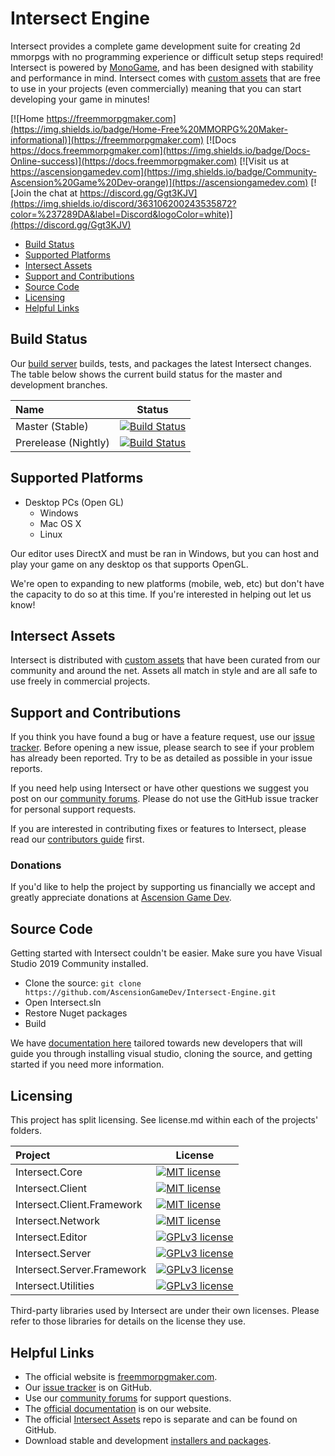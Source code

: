 # Intersect Engine

Intersect provides a complete game development suite for creating 2d mmorpgs with no programming experience or difficult setup steps required! Intersect is powered by [MonoGame](http://monogame.net), and has been designed with stability and performance in mind. Intersect comes with [custom assets](https://github.com/AscensionGameDev/Intersect-Assets) that are free to use in your projects (even commercially) meaning that you can start developing your game in minutes!

[![Home https://freemmorpgmaker.com](https://img.shields.io/badge/Home-Free%20MMORPG%20Maker-informational)](https://freemmorpgmaker.com)
[![Docs https://docs.freemmorpgmaker.com](https://img.shields.io/badge/Docs-Online-success)](https://docs.freemmorpgmaker.com)
[![Visit us at https://ascensiongamedev.com](https://img.shields.io/badge/Community-Ascension%20Game%20Dev-orange)](https://ascensiongamedev.com)
[![Join the chat at https://discord.gg/Ggt3KJV](https://img.shields.io/discord/363106200243535872?color=%237289DA&label=Discord&logoColor=white)](https://discord.gg/Ggt3KJV)

 * [Build Status](#build-status)
 * [Supported Platforms](#supported-platforms)
 * [Intersect Assets](#interset-assets)
 * [Support and Contributions](#support-and-contributions)
 * [Source Code](#source-code)
 * [Licensing](#licensing)
 * [Helpful Links](#helpful-links)


## Build Status

Our [build server](https://teamcity.freemmorpgmaker.com/?guest=1) builds, tests, and packages the latest Intersect changes.  The table below shows the current build status for the master and development branches.

| Name  | Status |
|:---|--------|
| Master (Stable) | [![Build Status](https://teamcity.freemmorpgmaker.com/app/rest/builds/buildType:stable/statusIcon)](https://teamcity.freemmorpgmaker.com/viewType.html?buildTypeId=stable&guest=1) |
| Prerelease (Nightly) | [![Build Status](https://teamcity.freemmorpgmaker.com/app/rest/builds/buildType:prerelease/statusIcon)](https://teamcity.freemmorpgmaker.com/viewType.html?buildTypeId=prerelease&guest=1) |


## Supported Platforms

 * Desktop PCs (Open GL)
    * Windows
    * Mac OS X
    * Linux

Our editor uses DirectX and must be ran in Windows, but you can host and play your game on any desktop os that supports OpenGL.

We're open to expanding to new platforms (mobile, web, etc) but don't have the capacity to do so at this time. If you're interested in helping out let us know!


## Intersect Assets

Intersect is distributed with [custom assets](https://github.com/AscensionGameDev/Intersect-Assets) that have been curated from our community and around the net. Assets all match in style and are all safe to use freely in commercial projects.


## Support and Contributions

If you think you have found a bug or have a feature request, use our [issue tracker](https://github.com/AscensionGameDev/Intersect-Engine/issues). Before opening a new issue, please search to see if your problem has already been reported.  Try to be as detailed as possible in your issue reports.

If you need help using Intersect or have other questions we suggest you post on our [community forums](https://ascensiongamedev.com).  Please do not use the GitHub issue tracker for personal support requests.

If you are interested in contributing fixes or features to Intersect, please read our [contributors guide](CONTRIBUTING.md) first.

### Donations

If you'd like to help the project by supporting us financially we accept and greatly appreciate donations at [Ascension Game Dev](https://www.ascensiongamedev.com/donate/make-donation/).


## Source Code

Getting started with Intersect couldn't be easier. Make sure you have Visual Studio 2019 Community installed.

 * Clone the source: `git clone https://github.com/AscensionGameDev/Intersect-Engine.git`
 * Open Intersect.sln
 * Restore Nuget packages
 * Build

We have [documentation here](https://docs.freemmorpgmaker.com/developer/start/vs.html) tailored towards new developers that will guide you through installing visual studio, cloning the source, and getting started if you need more information.


## Licensing

This project has split licensing. See license.md within each of the projects' folders.

| Project  | License |
|:---|--------|
| Intersect.Core | [![MIT license](https://img.shields.io/badge/License-MIT-blue.svg)](https://tldrlegal.com/license/mit-license) |
| Intersect.Client | [![MIT license](https://img.shields.io/badge/License-MIT-blue.svg)](https://tldrlegal.com/license/mit-license) |
| Intersect.Client.Framework | [![MIT license](https://img.shields.io/badge/License-MIT-blue.svg)](https://tldrlegal.com/license/mit-license) |
| Intersect.Network | [![MIT license](https://img.shields.io/badge/License-MIT-blue.svg)](https://tldrlegal.com/license/mit-license) |
| Intersect.Editor | [![GPLv3 license](https://img.shields.io/badge/License-GPLv3-blue.svg)](https://tldrlegal.com/license/gnu-general-public-license-v3-(gpl-3)) |
| Intersect.Server | [![GPLv3 license](https://img.shields.io/badge/License-GPLv3-blue.svg)](https://tldrlegal.com/license/gnu-general-public-license-v3-(gpl-3)) |
| Intersect.Server.Framework | [![GPLv3 license](https://img.shields.io/badge/License-GPLv3-blue.svg)](https://tldrlegal.com/license/gnu-general-public-license-v3-(gpl-3)) |
| Intersect.Utilities | [![GPLv3 license](https://img.shields.io/badge/License-GPLv3-blue.svg)](https://tldrlegal.com/license/gnu-general-public-license-v3-(gpl-3)) |

Third-party libraries used by Intersect are under their own licenses.  Please refer to those libraries for details on the license they use.


## Helpful Links

 * The official website is [freemmorpgmaker.com](https://freemmorpgmaker.com).
 * Our [issue tracker](https://github.com/AscensionGameDev/Intersect-Engine/issues) is on GitHub.
 * Use our [community forums](https://ascensiongamedev.com/) for support questions.
 * The [official documentation](https://docs.freemmorpgmaker.com) is on our website.
 * The official [Intersect Assets](https://github.com/AscensionGameDev/Intersect-Assets) repo is separate and can be found on GitHub.
 * Download stable and development [installers and packages](https://freemmorpgmaker.com/download).
